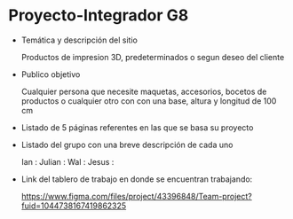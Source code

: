 # Proyecto-Integrador G8

- Temática y descripción del sitio
  
  Productos de impresion 3D, predeterminados o segun deseo del cliente

- Publico objetivo 
  
  Cualquier persona que necesite maquetas, accesorios, bocetos de productos o cualquier otro con con una base, altura y longitud de 100 cm

- Listado de 5 páginas referentes en las que se basa su proyecto

- Listado del grupo con una breve descripción de cada uno
  
  Ian :
  Julian :
  Wal : 
  Jesus :

- Link del tablero de trabajo en donde se encuentran trabajando: 
  
  https://www.figma.com/files/project/43396848/Team-project?fuid=1044738167419862325
